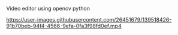 
Video editor using opencv python 






https://user-images.githubusercontent.com/26451679/139518426-91b70beb-94f4-4566-9efa-0fa3f98fd0ef.mp4




